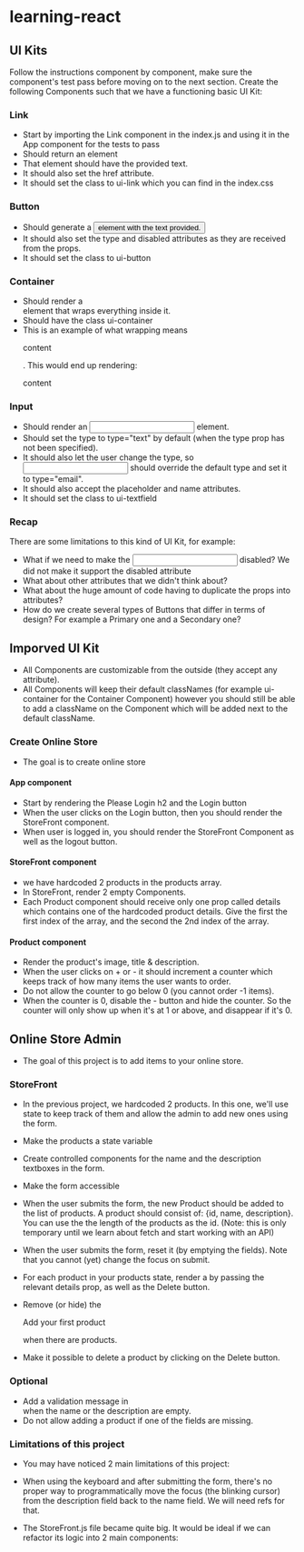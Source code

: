 # learning-react

## UI Kits

Follow the instructions component by component, make sure the component's test pass before moving on to the next section.
Create the following Components such that we have a functioning basic UI Kit:

### Link

- Start by importing the Link component in the index.js and using it in the App component for the tests to pass
- Should return an <a> element
- That element should have the provided text.
- It should also set the href attribute.
- It should set the class to ui-link which you can find in the index.css

### Button

- Should generate a <button> element with the text provided.
- It should also set the type and disabled attributes as they are received from the props.
- It should set the class to ui-button

### Container

- Should render a <div> element that wraps everything inside it.
- Should have the class ui-container
- This is an example of what wrapping means <Container><p>content</p></Container>. This would end up rendering: <div class="ui-container"><p>content</p></div>

### Input

- Should render an <input /> element.
- Should set the type to type="text" by default (when the type prop has not been specified).
- It should also let the user change the type, so <Input type="email" /> should override the default type and set it to type="email".
- It should also accept the placeholder and name attributes.
- It should set the class to ui-textfield

### Recap

There are some limitations to this kind of UI Kit, for example:

- What if we need to make the <Input /> disabled? We did not make it support the disabled attribute
- What about other attributes that we didn't think about?
- What about the huge amount of code having to duplicate the props into attributes?
- How do we create several types of Buttons that differ in terms of design? For example a Primary one and a Secondary one?

## Imporved UI Kit

- All Components are customizable from the outside (they accept any attribute).
- All Components will keep their default classNames (for example ui-container for the Container Component) however you should still be able to add a className on the Component which will be added next to the default className.

### Create Online Store

- The goal is to create online store

#### App component

- Start by rendering the Please Login h2 and the Login button
- When the user clicks on the Login button, then you should render the StoreFront component.
- When user is logged in, you should render the StoreFront Component as well as the logout button.

#### StoreFront component

- we have hardcoded 2 products in the products array.
- In StoreFront, render 2 empty <Product /> Components.
- Each Product component should receive only one prop called details which contains one of the hardcoded product details. Give the first <Product /> the first index of the array, and the second <Product /> the 2nd index of the array.

#### Product component

- Render the product's image, title & description.
- When the user clicks on + or - it should increment a counter which keeps track of how many items the user wants to order.
- Do not allow the counter to go below 0 (you cannot order -1 items).
- When the counter is 0, disable the - button and hide the counter. So the counter will only show up when it's at 1 or above, and disappear if it's 0.

## Online Store Admin

- The goal of this project is to add items to your online store.

### StoreFront

- In the previous project, we hardcoded 2 products. In this one, we'll use state to keep track of them and allow the admin to add new ones using the form.

- Make the products a state variable
- Create controlled components for the name and the description textboxes in the form.
- Make the form accessible
- When the user submits the form, the new Product should be added to the list of products. A product should consist of: {id, name, description}. You can use the the length of the products as the id. (Note: this is only temporary until we learn about fetch and start working with an API)
- When the user submits the form, reset it (by emptying the fields). Note that you cannot (yet) change the focus on submit.
- For each product in your products state, render a <Product /> by passing the relevant details prop, as well as the Delete button.
- Remove (or hide) the <p>Add your first product</p> when there are products.
- Make it possible to delete a product by clicking on the Delete button.

### Optional

- Add a validation message in <div className="validation-message"></div> when the name or the description are empty.
- Do not allow adding a product if one of the fields are missing.

### Limitations of this project

- You may have noticed 2 main limitations of this project:

- When using the keyboard and after submitting the form, there's no proper way to programmatically move the focus (the blinking cursor) from the description field back to the name field. We will need refs for that.
- The StoreFront.js file became quite big. It would be ideal if we can refactor its logic into 2 main components:

